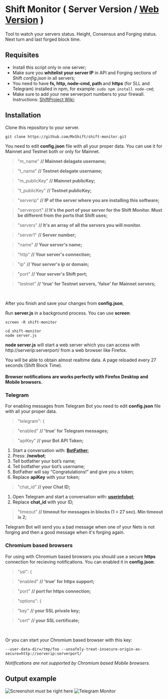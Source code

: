 # Shift Monitor ( Server Version / [Web Version](https://github.com/MxShift/shift-webmonitor) )
Tool to watch your servers status. Height, Consensus and Forging status. Next turn and last forged block time.

## Requisites

* Install this script only in one server;
* Make sure you **whitelist your server IP** in API and Forging sections of Shift *config.json* in all servers;
* You need to have **fs, http, node-cmd, path** and **https** (for SLL and Telegram) installed in npm, for example: `sudo npm install node-cmd`;
* Make sure to add your new serverport numbers to your firewall. Instructions: [ShiftProject Wiki](https://www.reddit.com/r/ShiftProject/wiki/guides/delegate#wiki_step_seven_.2014_set_up_a_basic_firewall);

## Installation
Clone this repository to your server.

`git clone https://github.com/MxShift/shift-monitor.git`

You need to edit **config.json** file with all your proper data. You can use it for Mainnet and Testnet both or only for Mainnet.

> "m_name" **// Mainnet delagate username;**

> "t_name" **// Testnet delagate username;**

> "m_publicKey" **// Mainnet publicKey;**

> "t_publicKey" **// Testnet publicKey;**

> "serverip" **// IP of the server where you are installing this software;**

> "serverport" **// It's the port of your server for the Shift Monitor. Must be different from the ports that Shift uses;**

>  "servers" **// It's an array of all the servers you will monitor.**

>  "server1" **// Server number;**

>  "name" **// Your server's name;**

>  "http" **// Your server's connection;**
      
>  "ip" **// Your server's ip or domain;**
       
>  "port" **// Your server's Shift port;**
      
>  "testnet" **// 'true' for Testnet servers, 'false' for Mainnet servers;**

<br>
 
After you finish and save your changes from **config.json**, 

Run **server.js** in a background process. You can use **screen**:

`screen -R shift-monitor`

```
cd shift-monitor
node server.js
```

**node server.js** will start a web server which you can access with http://serverip:serverport/ from a web browser like Firefox.

You will be able to obtain almost realtime data. A page reloaded every 27 seconds (Shift Block Time).

#### Browser notifications are works perfectly with Firefox Desktop and Mobile browsers.

### Telegram
For enabling messages from Telegram Bot you need to edit **config.json** file with all your proper data.

>  "telegram": {

>  "enabled" **// 'true' for Telegram messages;**

>  "apiKey" **// your Bot API Token;**

1. Start a conversation with: [**BotFather**](https://t.me/BotFather);
2. Press: **/newbot**;
3. Tell botfather your bot’s name;
4. Tell botfather your bot’s username;
5. BotFather will say “Congratulations!” and give you a token;
6. Replace **apiKey** with your token;
 
>  "chat_id" **// your Chat ID;**

1. Open Telegram and start a conversation with: [**userinfobot**](https://t.me/userinfobot);
2. Replace **chat_id** with your ID;
  
>  "timeout" **// timeout for messages in blocks (1 = 27 sec). Min timeout is 2;**

Telegram Bot will send you a bad message when one of your Nets is not forging and then a good message when it's forging again.

### Chromium based browsers
For using with Chromium based browsers you should use a secure **https** connection for recieving notifications. You can enabled it in **config.json**:

>  "ssl": {

>  "enabled" **// 'true' for https support;**

>  "port" **// port for https connection;**

>  "options": {
 
>  "key" **// your SSL private key;**
  
>  "cert" **// your SSL certificate;**

<br>

Or you can start your Chromium based browser with this key:

```
--user-data-dir=/tmp/foo --unsafely-treat-insecure-origin-as-secure=http://serverip:serverport/
```

*Notifications are not supported by Chromium based Mobile browsers.*

## Output example

![Screenshot must be right here](https://github.com/MxShift/shift-monitor/blob/master/resources/Screenshot.png?raw=true "Screenshot")
![Telegram Monitor](https://github.com/MxShift/shift-monitor/blob/master/resources/telegram-monitor.png)
